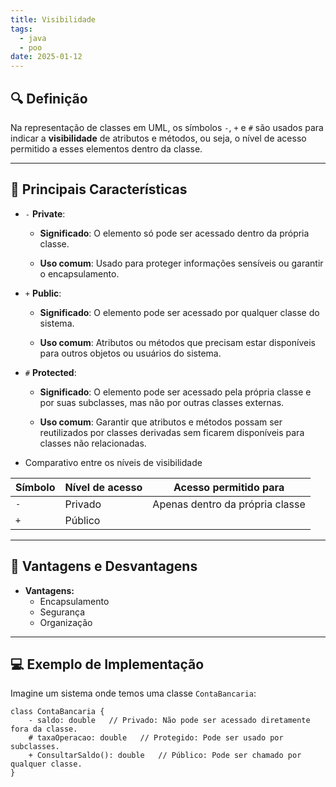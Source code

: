 ```yaml
---
title: Visibilidade
tags:
  - java
  - poo
date: 2025-01-12
---
```


## 🔍 Definição

Na representação de classes em UML, os símbolos `-`, `+` e `#` são usados para indicar a **visibilidade** de atributos e métodos, ou seja, o nível de acesso permitido a esses elementos dentro da classe.

---

## 📝 Principais Características

- `-` **Private**:
	- **Significado**: 
		O elemento só pode ser acessado dentro da própria classe.
		
	- **Uso comum**: 
		Usado para proteger informações sensíveis ou garantir o encapsulamento.
		
- `+` **Public**:
	- **Significado**:
		O elemento pode ser acessado por qualquer classe do sistema.
		
	- **Uso comum**:
		Atributos ou métodos que precisam estar disponíveis para outros objetos ou usuários do sistema.
		
- `#` **Protected**:
	- **Significado**:
		O elemento pode ser acessado pela própria classe e por suas subclasses, mas não por outras classes externas.
		
	- **Uso comum**:
		Garantir que atributos e métodos possam ser reutilizados por classes derivadas sem ficarem disponíveis para classes não relacionadas.

- Comparativo entre os níveis de visibilidade

| Símbolo | Nível de acesso | Acesso permitido para           |
| ------- | --------------- | ------------------------------- |
| `-`     | Privado         | Apenas dentro da própria classe |
| `+`     | Público         |                                 |

---

## 🧩 Vantagens e Desvantagens

- **Vantagens:**
	- Encapsulamento
	- Segurança
	- Organização

---

## 💻 Exemplo de Implementação

Imagine um sistema onde temos uma classe `ContaBancaria`:

```
class ContaBancaria {
	- saldo: double   // Privado: Não pode ser acessado diretamente fora da classe.
	# taxaOperacao: double   // Protegido: Pode ser usado por subclasses.
	+ ConsultarSaldo(): double   // Público: Pode ser chamado por qualquer classe.
}
```

